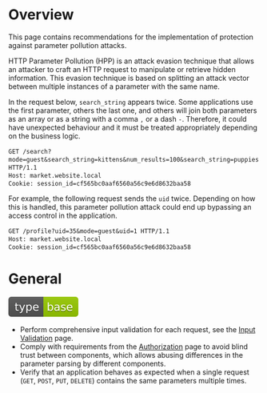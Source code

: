 # Overview

This page contains recommendations for the implementation of protection against parameter pollution attacks.

HTTP Parameter Pollution (HPP) is an attack evasion technique that allows an attacker to craft an HTTP request to manipulate or retrieve hidden information. This evasion technique is based on splitting an attack vector between multiple instances of a parameter with the same name.

In the request below, `search_string` appears twice. Some applications use the first parameter, others the last one, and others will join both parameters as an array or as a string with a comma `,` or a dash `-`. Therefore, it could have unexpected behaviour and it must be treated appropriately depending on the business logic.

```
GET /search?mode=guest&search_string=kittens&num_results=100&search_string=puppies HTTP/1.1
Host: market.website.local
Cookie: session_id=cf565bc0aaf6560a56c9e6d8632baa58
```

For example, the following request sends the `uid` twice. Depending on how this is handled, this parameter pollution attack could end up bypassing an access control in the application.

```
GET /profile?uid=35&mode=guest&uid=1 HTTP/1.1
Host: market.website.local
Cookie: session_id=cf565bc0aaf6560a56c9e6d8632baa58
```

# General

<div align="left">
<img src="/.gitbook/assets/type-base-icon.svg">
</div>

- Perform comprehensive input validation for each request, see the [Input Validation](/Web%20Application/Input%20Validation/README.md) page.
- Comply with requirements from the [Authorization](/Web%20Application/Authorization/README.md) page to avoid blind trust between components, which allows abusing differences in the parameter parsing by different components.
- Verify that an application behaves as expected when a single request (`GET`, `POST`, `PUT`, `DELETE`) contains the same parameters multiple times.
